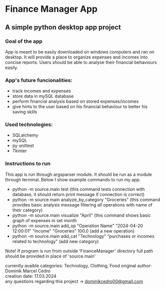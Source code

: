 # Finance Manager App

## A simple python desktop app project
### Goal of the app
App is meant to be easily downloaded on windows computers and ran on desktop. It will provide a place to organize expenses and incomes into concise reports.
Users should be able to analyse their financial behaviours easily.

### App's future funcionalities:
* track incomes and expenses
* store data in mySQL database
* perform financial analysis based on stored expenses/incomes
* give hints to the user based on his financial behaviour to better his saving skills
### Used technologies:
* SQLalchemy
* mySQL
* py unittest
* Tkinter 
### Instructions to run

This app is run through argsparser module. It should be run as a module through terminal. Below I show example commands to run my app.
* python -m source.main test (this command tests connection with database, it should return print message if connection is correct)
* python -m source.main analyze_by_category "Groceries" (this command provides basic analysis message filtering all operations with name of their category)
* python -m source.main visualize "April" (this command shows basic graph of expenses in set month
* python  -m source.main add_op "Operation Name" "2024-04-20 12:00:01" "income" "Groceries" 100.0 (add a new operation)
* python -m source.main add_cat "Technology" "purchases or incomes related to technology" (add new category)

Note! If program is run from outside 'FinanceManager' directory full path should be provided in place of 'source.main'
  
currently avaible categories: Technology, Clothing, Food
original author: Dominik Marcel Cedro  
creation date: 17.03.2024  
any questions regarding this project -> dominikcedro00@gmail.com   
